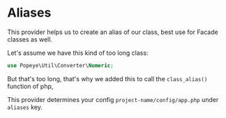 # Aliases

This provider helps us to create an alias of our class, best use for Facade classes as well.

Let's assume we have this kind of too long class:
```php
use Popeye\Util\Converter\Numeric;
```

But that's too long, that's why we added this to call the ``class_alias()`` function of php, 

This provider determines your config ``project-name/config/app.php`` under ``aliases`` key.

